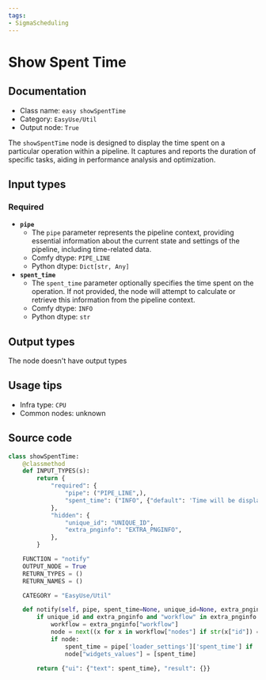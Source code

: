 ```yaml
---
tags:
- SigmaScheduling
---
```


# Show Spent Time
## Documentation
- Class name: `easy showSpentTime`
- Category: `EasyUse/Util`
- Output node: `True`

The `showSpentTime` node is designed to display the time spent on a particular operation within a pipeline. It captures and reports the duration of specific tasks, aiding in performance analysis and optimization.
## Input types
### Required
- **`pipe`**
    - The `pipe` parameter represents the pipeline context, providing essential information about the current state and settings of the pipeline, including time-related data.
    - Comfy dtype: `PIPE_LINE`
    - Python dtype: `Dict[str, Any]`
- **`spent_time`**
    - The `spent_time` parameter optionally specifies the time spent on the operation. If not provided, the node will attempt to calculate or retrieve this information from the pipeline context.
    - Comfy dtype: `INFO`
    - Python dtype: `str`
## Output types
The node doesn't have output types
## Usage tips
- Infra type: `CPU`
- Common nodes: unknown


## Source code
```python
class showSpentTime:
    @classmethod
    def INPUT_TYPES(s):
        return {
            "required": {
                "pipe": ("PIPE_LINE",),
                "spent_time": ("INFO", {"default": 'Time will be displayed when reasoning is complete', "forceInput": False}),
            },
            "hidden": {
                "unique_id": "UNIQUE_ID",
                "extra_pnginfo": "EXTRA_PNGINFO",
            },
        }

    FUNCTION = "notify"
    OUTPUT_NODE = True
    RETURN_TYPES = ()
    RETURN_NAMES = ()

    CATEGORY = "EasyUse/Util"

    def notify(self, pipe, spent_time=None, unique_id=None, extra_pnginfo=None):
        if unique_id and extra_pnginfo and "workflow" in extra_pnginfo:
            workflow = extra_pnginfo["workflow"]
            node = next((x for x in workflow["nodes"] if str(x["id"]) == unique_id), None)
            if node:
                spent_time = pipe['loader_settings']['spent_time'] if 'spent_time' in pipe['loader_settings'] else ''
                node["widgets_values"] = [spent_time]

        return {"ui": {"text": spent_time}, "result": {}}

```
